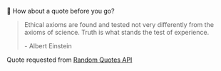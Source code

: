 📣 How about a quote before you go?

> Ethical axioms are found and tested not very differently from the axioms of science. Truth is what stands the test of experience.
>
> <p>- Albert Einstein</p>

Quote requested from [Random Quotes API](https://github.com/lukePeavey/quotable)
